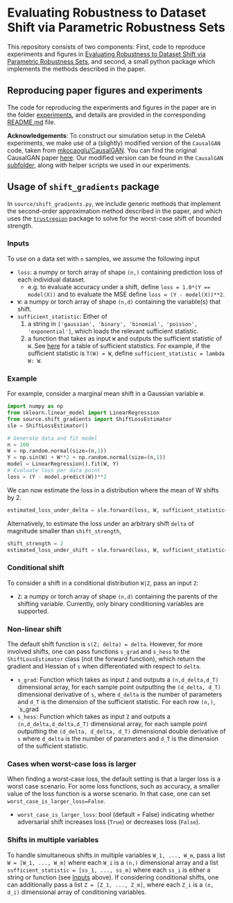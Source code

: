 # Evaluating Robustness to Dataset Shift via Parametric Robustness Sets
This repository consists of two components: First, code to reproduce experiments and figures in [Evaluating Robustness to Dataset Shift via Parametric Robustness Sets](https://arxiv.org/abs/2205.15947), and second, a small python package which implements the methods described in the paper.

## Reproducing paper figures and experiments
The code for reproducing the experiments and figures in the paper are in the folder [experiments](experiments), and details are provided in the corresponding [README.md](experiments/README.md) file. 

**Acknowledgements**: To construct our simulation setup in the CelebA experiments, we make use of a (slightly) modified version of the `CausalGAN` code, taken from [mkocaoglu/CausalGAN](https://github.com/mkocaoglu/CausalGAN). You can find the original CausalGAN paper [here](https://arxiv.org/abs/1709.02023).  Our modified version can be found in the `CausalGAN` [subfolder](experiments/celeb_gan/CausalGAN), along with helper scripts we used in our experiments.

## Usage of `shift_gradients` package
In `source/shift_gradients.py`, we include generic methods that implement the second-order approximation method described in the paper, and which uses the [`trustregion`](https://github.com/lindonroberts/trust-region) package to solve for the worst-case shift of bounded strength.

### <a name="input-section"></a> Inputs 
To use on a data set with `n` samples, we assume the following input
- `loss`: a numpy or torch array of shape `(n,)` containing prediction loss of each individual dataset. 
    - e.g. to evaluate accuracy under a shift, define `loss = 1.0*(Y == model(X))` and to evaluate the MSE define `loss = (Y - model(X))**2`.
- `W`: a numpy or torch array of shape `(n,d)` containing the variable(s) that shift. 
- `sufficient_statistic`: Either of
    1. a string in `['gaussian', 'binary', 'binomial', 'poisson', 'exponential']`, which loads the relevant sufficient statistic. 
    2. a function that takes as input `W` and outputs the sufficient statistic of `W`. See [here](https://en.wikipedia.org/wiki/Exponential_family#Table_of_distributions) for a table of sufficient statistics. For example, if the sufficient statistic is `T(W) = W`, define `sufficient_statistic = lambda W: W`. 


### Example
For example, consider a marginal mean shift in a Gaussian variable `W`. 
```Python
import numpy as np
from sklearn.linear_model import LinearRegression
from source.shift_gradients import ShiftLossEstimator
sle = ShiftLossEstimator()

# Generate data and fit model
n = 100
W = np.random.normal(size=(n,1))
Y = np.sin(W) + W**2 + np.random.normal(size=(n,1))
model = LinearRegression().fit(W, Y)
# Evaluate loss per data point 
loss = (Y - model.predict(W))**2

```

We can now estimate the loss in a distribution where the mean of W shifts by 2.
```Python
estimated_loss_under_delta = sle.forward(loss, W, sufficient_statistic='gaussian', delta=2.0)
```
Alternatively, to estimate the loss under an arbitrary shift `delta` of magnitude smaller than `shift_strength`, 
```Python
shift_strength = 2
estimated_loss_under_shift = sle.forward(loss, W, sufficient_statistic='gaussian', shift_strength=shift_strength)
```

### Conditional shift
To consider a shift in a conditional distribution `W|Z`, pass an input `Z`:
- `Z`: a numpy or torch array of shape `(n,d)` containing the parents of the shifting variable. Currently, only binary conditioning variables are supported. 

### Non-linear shift
The default shift function is `s(Z; delta) = delta`. However, for more involved shifts, one can pass functions `s_grad` and `s_hess` to the `ShiftLossEstimator` class (not the forward function),  which return the gradient and Hessian of `s` when differentiated with respect to `delta`.
- `s_grad`: Function which takes as input `Z` and outputs a `(n,d_delta,d_T)` dimensional array, for each sample point outputting the `(d_delta, d_T)` dimensional derivative of `s`, where `d_delta` is the number of parameters and `d_T` is the dimension of the sufficient statistic. For each row `(n,)`, `s_grad
- `s_hess`: Function which takes as input `Z` and outputs a `(n,d_delta,d_delta,d_T)` dimensional array, for each sample point outputting the `(d_delta, d_delta, d_T)` dimensional double derivative of `s` where `d_delta` is the number of parameters and `d_T` is the dimension of the sufficient statistic. 

### Cases when worst-case loss is larger
When finding a worst-case loss, the default setting is that a larger loss is a worst case scenario. For some loss functions, such as accuracy, a smaller value of the loss function is a worse scenario. In that case, one can set `worst_case_is_larger_loss=False`. 
- `worst_case_is_larger_loss`: bool (default = False) indicating whether adversarial shift increases loss (`True`) or decreases loss (`False`).

### Shifts in multiple variables
To handle simultaneous shifts in multiple variables `W_1, ..., W_m`, pass a list `W = [W_1, ..., W_m]` where each `W_i` is a `(n,)` dimensional array and a list `sufficient_statistic = [ss_1, ..., ss_m]` where each `ss_i` is either a string or function (see [Inputs](#input-section) above). 
If considering conditional shifts, one can additionally pass a list `Z = [Z_1, ..., Z_m]`, where each `Z_i` is a `(n, d_i)` dimensional array of conditioning variables.
